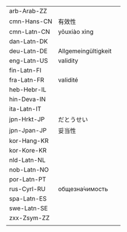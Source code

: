 | | | |
|-|-|-|
| arb-Arab-ZZ |  |  |
| cmn-Hans-CN | 有效性 |  |
| cmn-Latn-CN | yǒuxiào xìng |  |
| dan-Latn-DK |  |  |
| deu-Latn-DE | Allgemeingültigkeit |  |
| eng-Latn-US | validity |  |
| fin-Latn-FI |  |  |
| fra-Latn-FR | validité |  |
| heb-Hebr-IL |  |  |
| hin-Deva-IN |  |  |
| ita-Latn-IT |  |  |
| jpn-Hrkt-JP | だとうせい |  |
| jpn-Jpan-JP | 妥当性 |  |
| kor-Hang-KR |  |  |
| kor-Kore-KR |  |  |
| nld-Latn-NL |  |  |
| nob-Latn-NO |  |  |
| por-Latn-PT |  |  |
| rus-Cyrl-RU | общезна́чимость |  |
| spa-Latn-ES |  |  |
| swe-Latn-SE |  |  |
| zxx-Zsym-ZZ |  |  |
|  |  |  |